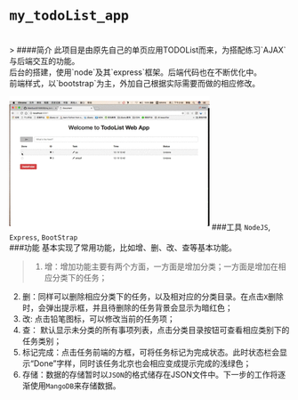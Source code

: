 # `my_todoList_app`


<br>
> ####简介
此项目是由原先自己的单页应用TODOList而来，为搭配练习`AJAX`与后端交互的功能。<br>
后台的搭建，使用`node`及其`express`框架。后端代码也在不断优化中。<br>
前端样式，以`bootstrap`为主，外加自己根据实际需要而做的相应修改。<br>

![gif展示功能](static/images/todolist-gif.gif)
###工具
`NodeJS`, `Express`, `BootStrap`
<br>
###功能
基本实现了常用功能，比如增、删、改、查等基本功能。

> 1. 增：增加功能主要有两个方面，一方面是增加分类；一方面是增加在相应分类下的任务；
2. 删：同样可以删除相应分类下的任务，以及相对应的分类目录。在点击`X`删除时，会弹出提示框，并且待删除的任务背景会显示为暗红色；
3. 改: 点击铅笔图标，可以修改当前的任务项；
4. 查： 默认显示未分类的所有事项列表，点击分类目录按钮可查看相应类别下的任务类别；
5. 标记完成：点击任务前端的方框，可将任务标记为完成状态。此时状态栏会显示“Done”字样，同时该任务北京也会相应变成提示完成的浅绿色；
6. 存储：数据的存储暂时以`JSON`的格式储存在JSON文件中。下一步的工作将逐渐使用`MangoDB`来存储数据。

